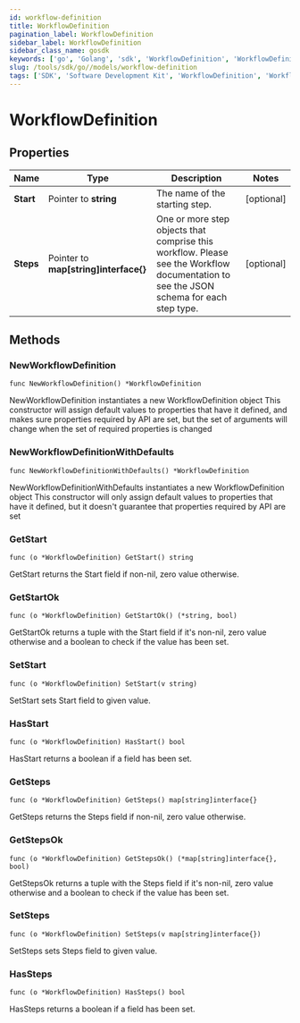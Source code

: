 ```yaml
---
id: workflow-definition
title: WorkflowDefinition
pagination_label: WorkflowDefinition
sidebar_label: WorkflowDefinition
sidebar_class_name: gosdk
keywords: ['go', 'Golang', 'sdk', 'WorkflowDefinition', 'WorkflowDefinition'] 
slug: /tools/sdk/go//models/workflow-definition
tags: ['SDK', 'Software Development Kit', 'WorkflowDefinition', 'WorkflowDefinition']
---
```


# WorkflowDefinition

## Properties

Name | Type | Description | Notes
------------ | ------------- | ------------- | -------------
**Start** | Pointer to **string** | The name of the starting step. | [optional] 
**Steps** | Pointer to **map[string]interface{}** | One or more step objects that comprise this workflow.  Please see the Workflow documentation to see the JSON schema for each step type. | [optional] 

## Methods

### NewWorkflowDefinition

`func NewWorkflowDefinition() *WorkflowDefinition`

NewWorkflowDefinition instantiates a new WorkflowDefinition object
This constructor will assign default values to properties that have it defined,
and makes sure properties required by API are set, but the set of arguments
will change when the set of required properties is changed

### NewWorkflowDefinitionWithDefaults

`func NewWorkflowDefinitionWithDefaults() *WorkflowDefinition`

NewWorkflowDefinitionWithDefaults instantiates a new WorkflowDefinition object
This constructor will only assign default values to properties that have it defined,
but it doesn't guarantee that properties required by API are set

### GetStart

`func (o *WorkflowDefinition) GetStart() string`

GetStart returns the Start field if non-nil, zero value otherwise.

### GetStartOk

`func (o *WorkflowDefinition) GetStartOk() (*string, bool)`

GetStartOk returns a tuple with the Start field if it's non-nil, zero value otherwise
and a boolean to check if the value has been set.

### SetStart

`func (o *WorkflowDefinition) SetStart(v string)`

SetStart sets Start field to given value.

### HasStart

`func (o *WorkflowDefinition) HasStart() bool`

HasStart returns a boolean if a field has been set.

### GetSteps

`func (o *WorkflowDefinition) GetSteps() map[string]interface{}`

GetSteps returns the Steps field if non-nil, zero value otherwise.

### GetStepsOk

`func (o *WorkflowDefinition) GetStepsOk() (*map[string]interface{}, bool)`

GetStepsOk returns a tuple with the Steps field if it's non-nil, zero value otherwise
and a boolean to check if the value has been set.

### SetSteps

`func (o *WorkflowDefinition) SetSteps(v map[string]interface{})`

SetSteps sets Steps field to given value.

### HasSteps

`func (o *WorkflowDefinition) HasSteps() bool`

HasSteps returns a boolean if a field has been set.


